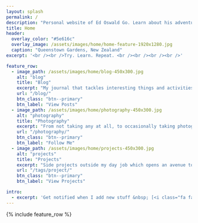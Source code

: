 ```yaml
---
layout: splash
permalink: /
description: "Personal website of Ed Oswald Go. Learn about his adventures in software development, technology, photography, and more!"
title: Home
header:
  overlay_color: "#5e616c"
  overlay_image: /assets/images/home/home-feature-1920x1280.jpg
  caption: "Queenstown Gardens, New Zealand"
excerpt: '<br /><br />Try. Learn. Repeat. <br /><br /><br /><br />'

feature_row:
  - image_path: /assets/images/home/blog-450x300.jpg
    alt: "blog"
    title: "Blog"
    excerpt: "My journal that tackles interesting things and activities, like technology, computers, gadgets, software development, photography, food, and travel."
    url: "/blog/"
    btn_class: "btn--primary"
    btn_label: "View Posts"
  - image_path: /assets/images/home/photography-450x300.jpg
    alt: "photography"
    title: "Photography"
    excerpt: "From not taking any at all, to occasionally taking photographs. Follow my casual journey in capturing various moments, ranging from ordinary to something amazing."
    url: "/photography/"
    btn_class: "btn--primary"
    btn_label: "Follow Me"
  - image_path: /assets/images/home/projects-450x300.jpg
    alt: "projects"
    title: "Projects"
    excerpt: "Side projects outside my day job which opens an avenue to learn new things and to try new experiences."
    url: "/tags/project/"
    btn_class: "btn--primary"
    btn_label: "View Projects"

intro:
  - excerpt: 'Get notified when I add new stuff &nbsp; [<i class="fa fa-twitter"></i> @oswaldogo](https://twitter.com/oswaldogo){: .btn .btn--twitter}'
---
```


{% include feature_row %}

